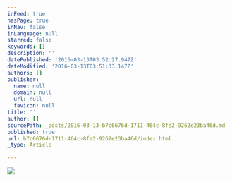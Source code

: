 ```yaml
---
inFeed: true
hasPage: true
inNav: false
inLanguage: null
starred: false
keywords: []
description: ''
datePublished: '2016-03-13T03:52:27.947Z'
dateModified: '2016-03-13T03:51:33.147Z'
authors: []
publisher:
  name: null
  domain: null
  url: null
  favicon: null
title: ''
author: []
sourcePath: _posts/2016-03-13-b7c6676d-1711-464c-8fe2-9262e23ba46d.md
published: true
url: b7c6676d-1711-464c-8fe2-9262e23ba46d/index.html
_type: Article

---
```

![](https://the-grid-user-content.s3-us-west-2.amazonaws.com/41dbcf59-1e80-4bd8-b5ac-1cbfcbb563ea.jpg)